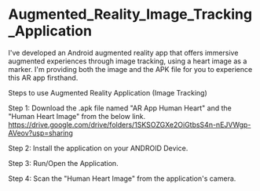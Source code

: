 # Augmented_Reality_Image_Tracking_Application
I've developed an Android augmented reality app that offers immersive augmented experiences through image tracking, using a heart image as a marker. I'm providing both the image and the APK file for you to experience this AR app firsthand.

Steps to use Augmented Reality Application (Image Tracking)

Step 1: Download the .apk file named "AR App Human Heart" and the "Human Heart Image" from the below link.
        https://drive.google.com/drive/folders/1SKSOZGXe2OiGtbsS4n-nEJVWgp-AVeov?usp=sharing

Step 2: Install the application on your ANDROID Device.

Step 3: Run/Open the Application.

Step 4: Scan the "Human Heart Image" from the application's camera.

